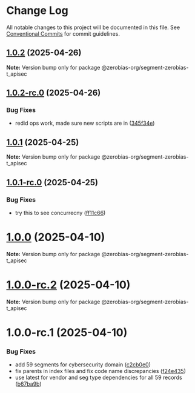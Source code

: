 # Change Log

All notable changes to this project will be documented in this file.
See [Conventional Commits](https://conventionalcommits.org) for commit guidelines.

## [1.0.2](https://github.com/zerobias-org/segment/compare/@zerobias-org/segment-zerobias-t_apisec@1.0.2-rc.0...@zerobias-org/segment-zerobias-t_apisec@1.0.2) (2025-04-26)

**Note:** Version bump only for package @zerobias-org/segment-zerobias-t_apisec





## [1.0.2-rc.0](https://github.com/zerobias-org/segment/compare/@zerobias-org/segment-zerobias-t_apisec@1.0.1...@zerobias-org/segment-zerobias-t_apisec@1.0.2-rc.0) (2025-04-26)


### Bug Fixes

* redid ops work, made sure new scripts are in ([345f34e](https://github.com/zerobias-org/segment/commit/345f34ec926029dc141943b3e321676adb4a2888))





## [1.0.1](https://github.com/zerobias-org/segment/compare/@zerobias-org/segment-zerobias-t_apisec@1.0.1-rc.0...@zerobias-org/segment-zerobias-t_apisec@1.0.1) (2025-04-25)

**Note:** Version bump only for package @zerobias-org/segment-zerobias-t_apisec





## [1.0.1-rc.0](https://github.com/zerobias-org/segment/compare/@zerobias-org/segment-zerobias-t_apisec@1.0.0...@zerobias-org/segment-zerobias-t_apisec@1.0.1-rc.0) (2025-04-25)


### Bug Fixes

* try this to see concurrecny ([ff11c66](https://github.com/zerobias-org/segment/commit/ff11c66d67cb9f185098fd640d4139178d29ae22))





# [1.0.0](https://github.com/zerobias-org/segment/compare/@zerobias-org/segment-zerobias-t_apisec@1.0.0-rc.2...@zerobias-org/segment-zerobias-t_apisec@1.0.0) (2025-04-10)

**Note:** Version bump only for package @zerobias-org/segment-zerobias-t_apisec





# [1.0.0-rc.2](https://github.com/zerobias-org/segment/compare/@zerobias-org/segment-zerobias-t_apisec@1.0.0-rc.1...@zerobias-org/segment-zerobias-t_apisec@1.0.0-rc.2) (2025-04-10)

**Note:** Version bump only for package @zerobias-org/segment-zerobias-t_apisec





# 1.0.0-rc.1 (2025-04-10)


### Bug Fixes

* add 59 segments for cybersecurity domain ([c2cb0e0](https://github.com/zerobias-org/segment/commit/c2cb0e0c1f1eabb51d7f5a6ae6db98c1516fcdbe))
* fix parents in index files and fix code name discrepancies ([f24e435](https://github.com/zerobias-org/segment/commit/f24e4352453caaa05074cc6bb66ee8ed21a4f11d))
* use latest for vendor and seg type dependencies for all 59 records ([b67ba9b](https://github.com/zerobias-org/segment/commit/b67ba9bed7a90fad3b084161ebc603b5b35214b8))
